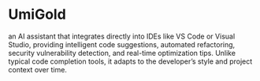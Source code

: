 # UmiGold
 an AI assistant that integrates directly into IDEs like VS Code or Visual Studio, providing intelligent code suggestions, automated refactoring, security vulnerability detection, and real-time optimization tips. Unlike typical code completion tools, it adapts to the developer’s style and project context over time.
